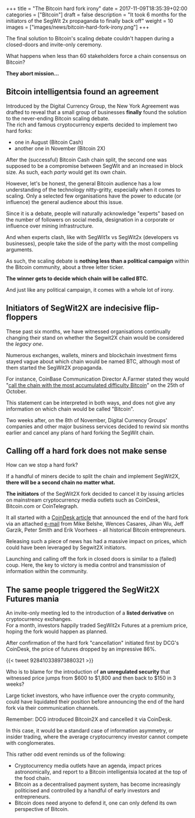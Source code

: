 +++
title = "The Bitcoin hard fork irony"
date = 2017-11-09T18:35:39+02:00
categories = ["Bitcoin"]
draft = false
description = "It took 6 months for the initiators of the SegWit 2x propaganda to finally back off"
weight = 10
images = ["images/news/bitcoin-hard-fork-irony.png"]
+++

The final solution to Bitcoin's scaling debate couldn't happen during a closed-doors and invite-only ceremony.

What happens when less than 60 stakeholders force a chain consensus on Bitcoin? 

**They abort mission...**


## Bitcoin intelligentsia found an agreement

Introduced by the Digital Currency Group, the New York Agreement was drafted to reveal that a small group of businesses **finally** found the solution to the never-ending Bitcoin scaling debate.  
The rich and famous cryptocurrency experts decided to implement two hard forks: 

* one in August (Bitcoin Cash)
* another one in November (Bitcoin 2X)

After the (successful) Bitcoin Cash chain split, the second one was supposed to be a compromise between SegWit and an increased in block size. As such, each _party_ would get its own chain.

However, let's be honest, the general Bitcoin audience has a low understanding of the technology nitty-gritty, especially when it comes to scaling. Only a selected few organisations have the power to educate (or influence) the general audience about this issue.

Since it is a debate, people will naturally acknowledge "experts" based on the number of followers on social media, designation in a corporate or influence over mining infrastructure. 

And when experts clash, like with SegWit1x vs SegWit2x (developers vs businesses), people take the side of the party with the most compelling arguments.

As such, the scaling debate is **nothing less than a political campaign** within the Bitcoin community, about a three letter ticker.  

**The winner gets to decide which chain will be called BTC.**

And just like any political campaign, it comes with a whole lot of irony.

## Initiators of SegWit2X are indecisive flip-floppers

These past six months, we have witnessed organisations continually changing their stand on whether the Segwit2X chain would be considered the _legacy one_. 

Numerous exchanges, wallets, miners and blockchain investment firms stayed vague about which chain would be named BTC, although most of them started the SegWit2X propaganda. 

For instance, CoinBase Communication Director A.Farmer stated they would "[call the chain with the most accumulated difficulty Bitcoin](https://blog.coinbase.com/clarification-on-the-upcoming-segwit2x-fork-d3c0f545c3e0)" on the 25th of October.

This statement can be interpreted in both ways, and does not give any information on which chain would be called "Bitcoin".

Two weeks after, on the 8th of November, Digital Currency Groups' companies and other major business services decided to rewind six months earlier and cancel any plans of hard forking the SegWit chain. 

## Calling off a hard fork does not make sense

How can we stop a hard fork?

If a handful of miners decide to split the chain and implement SegWit2X, **there will be a second chain no matter what.** 

**The initiators** of the SegWit2X fork decided to cancel it by issuing articles on mainstream cryptocurrency media outlets such as CoinDesk, Bitcoin.com or CoinTelegraph.

It all started with a [CoinDesk article](https://www.coindesk.com/2x-called-off-bitcoin-hard-fork-suspended-lack-consensus/) that announced the end of the hard fork via an attached [e-mail](https://lists.linuxfoundation.org/pipermail/bitcoin-segwit2x/2017-November/000685.html) from Mike Belshe, Wences Casares, Jihan Wu, Jeff Garzik, Peter Smith and Erik Voorhees - all historical Bitcoin entrepreneurs.

Releasing such a piece of news has had a massive impact on prices, which could have been leveraged by Segwit2X initiators.  

Launching and calling off the fork in closed doors is similar to a (failed) coup. Here, the key to victory is media control and transmission of information within the community.

## The same people triggered the SegWit2X Futures mania

An invite-only meeting led to the introduction of a **listed derivative** on cryptocurrency exchanges.  
For a month, investors happily traded SegWit2x Futures at a premium price, hoping the fork would happen as planned.

After confirmation of the hard fork "cancellation" initiated first by DCG's CoinDesk, the price of futures dropped by an impressive 86%.

{{< tweet 928410338973880321 >}}

Who is to blame for the introduction of **an unregulated security** that witnessed price jumps from $600 to $1,800 and then back to $150 in 3 weeks?

Large ticket investors, who have influence over the crypto community, could have liquidated their position before announcing the end of the hard fork via their communication channels.  

Remember: DCG introduced Bitcoin2X and cancelled it via CoinDesk.

In this case, it would be a standard case of information asymmetry, or insider trading, where the average cryptocurrency investor cannot compete with conglomerates. 

This rather odd event reminds us of the following:

* Cryptocurrency media outlets have an agenda, impact prices astronomically, and report to a Bitcoin intelligentsia located at the top of the food chain.
* Bitcoin as a decentralised payment system, has become increasingly politicised and controlled by a handful of early investors and entrepreneurs.
* Bitcoin does need anyone to defend it, one can only defend its own perspective of Bitcoin. 
